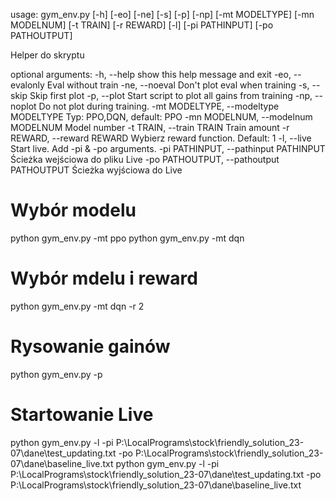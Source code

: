 usage: gym_env.py [-h] [-eo] [-ne] [-s] [-p] [-np] [-mt MODELTYPE]
                  [-mn MODELNUM] [-t TRAIN] [-r REWARD] [-l] [-pi PATHINPUT]
                  [-po PATHOUTPUT]

Helper do skryptu

optional arguments:
  -h, --help            show this help message and exit
  -eo, --evalonly       Eval without train
  -ne, --noeval         Don't plot eval when training
  -s, --skip            Skip first plot
  -p, --plot            Start script to plot all gains from training
  -np, --noplot         Do not plot during training.
  -mt MODELTYPE, --modeltype MODELTYPE
                        Typ: PPO,DQN, default: PPO
  -mn MODELNUM, --modelnum MODELNUM
                        Model number
  -t TRAIN, --train TRAIN
                        Train amount
  -r REWARD, --reward REWARD
                        Wybierz reward function. Default: 1
  -l, --live            Start live. Add -pi & -po arguments.
  -pi PATHINPUT, --pathinput PATHINPUT
                        Ścieżka wejściowa do pliku Live
  -po PATHOUTPUT, --pathoutput PATHOUTPUT
                        Ścieżka wyjściowa do Live


# Wybór modelu
python gym_env.py -mt ppo
python gym_env.py -mt dqn

# Wybór mdelu i reward
python gym_env.py -mt dqn -r 2

# Rysowanie gainów
python gym_env.py -p

# Startowanie Live
python gym_env.py -l -pi P:\LocalPrograms\stock\friendly_solution_23-07\dane\test_updating.txt -po P:\LocalPrograms\stock\friendly_solution_23-07\dane\baseline_live.txt
python gym_env.py -l -pi P:\LocalPrograms\stock\friendly_solution_23-07\dane\test_updating.txt -po P:\LocalPrograms\stock\friendly_solution_23-07\dane\baseline_live.txt
